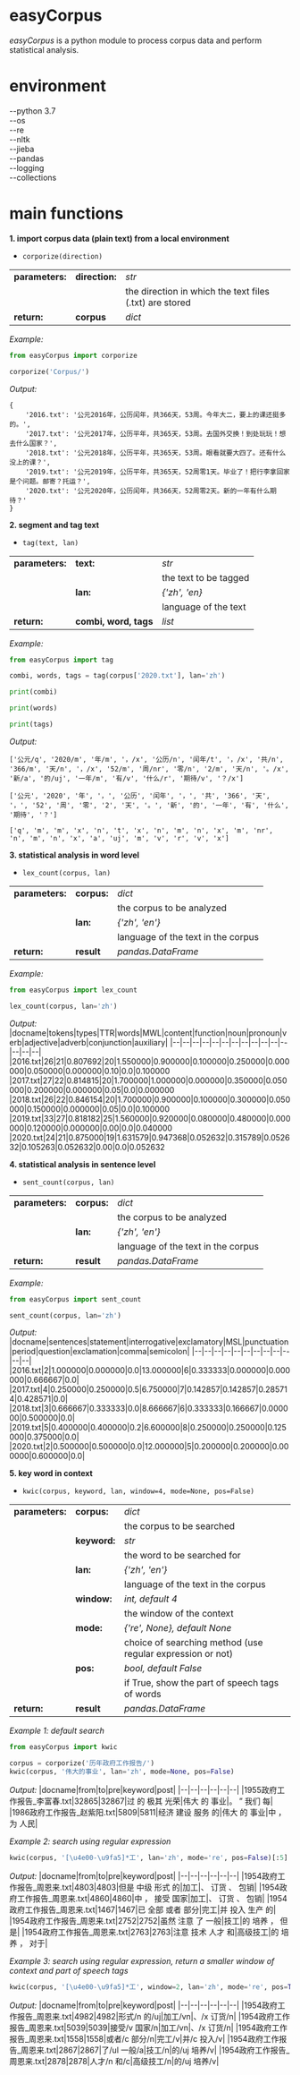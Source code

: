 # easyCorpus

*easyCorpus* is a python module to process corpus data and perform statistical analysis.

# environment
--python 3.7  
--os  
--re  
--nltk  
--jieba  
--pandas  
--logging  
--collections  

# main functions

**1. import corpus data (plain text) from a local environment**

* `corporize(direction)`

|  |  |  |
|----|----|----|
|**parameters:**|**direction:**|*str*|
| | |the direction in which the text files (.txt) are stored|
|**return:**|**corpus**|*dict*|

*Example:*
```python
from easyCorpus import corporize

corporize('Corpus/')
```
*Output:*
```
{
    '2016.txt': '公元2016年，公历闰年，共366天，53周。今年大二，要上的课还挺多的。', 
    '2017.txt': '公元2017年，公历平年，共365天，53周。去国外交换！到处玩玩！想去什么国家？', 
    '2018.txt': '公元2018年，公历平年，共365天，53周。眼看就要大四了。还有什么没上的课？', 
    '2019.txt': '公元2019年，公历平年，共365天，52周零1天。毕业了！把行李拿回家是个问题。邮寄？托运？', 
    '2020.txt': '公元2020年，公历闰年，共366天，52周零2天。新的一年有什么期待？'
}
```

**2. segment and tag text**

* `tag(text, lan)`

|  |  |  |
|----|----|----|
|**parameters:**|**text:**|*str*|
| | |the text to be tagged|
| |**lan:**|*{'zh', 'en}*|
| | |language of the text|
|**return:**|**combi, word, tags**|*list*|

*Example:*
```python
from easyCorpus import tag

combi, words, tags = tag(corpus['2020.txt'], lan='zh')

print(combi)

print(words)

print(tags)
```
*Output:*
```
['公元/q', '2020/m', '年/m', '，/x', '公历/n', '闰年/t', '，/x', '共/n', '366/m', '天/n', '，/x', '52/m', '周/nr', '零/n', '2/m', '天/n', '。/x', '新/a', '的/uj', '一年/m', '有/v', '什么/r', '期待/v', '？/x']

['公元', '2020', '年', '，', '公历', '闰年', '，', '共', '366', '天', '，', '52', '周', '零', '2', '天', '。', '新', '的', '一年', '有', '什么', '期待', '？']

['q', 'm', 'm', 'x', 'n', 't', 'x', 'n', 'm', 'n', 'x', 'm', 'nr', 'n', 'm', 'n', 'x', 'a', 'uj', 'm', 'v', 'r', 'v', 'x']
```

**3. statistical analysis in word level**

* `lex_count(corpus, lan)`

|  |  |  |
|----|----|----|
|**parameters:**|**corpus:**|*dict*|
| | |the corpus to be analyzed|
| |**lan:**|*{'zh', 'en'}*|
| | |language of the text in the corpus|
|**return:**|**result**|*pandas.DataFrame*|

*Example:*
```python
from easyCorpus import lex_count

lex_count(corpus, lan='zh')
```
*Output:*
|docname|tokens|types|TTR|words|MWL|content|function|noun|pronoun|verb|adjective|adverb|conjunction|auxiliary|
|--|--|--|--|--|--|--|--|--|--|--|--|--|--|--|
|2016.txt|26|21|0.807692|20|1.550000|0.900000|0.100000|0.250000|0.000000|0.050000|0.000000|0.10|0.0|0.100000
|2017.txt|27|22|0.814815|20|1.700000|1.000000|0.000000|0.350000|0.050000|0.200000|0.000000|0.05|0.0|0.000000
|2018.txt|26|22|0.846154|20|1.700000|0.900000|0.100000|0.300000|0.050000|0.150000|0.000000|0.05|0.0|0.100000
|2019.txt|33|27|0.818182|25|1.560000|0.920000|0.080000|0.480000|0.000000|0.120000|0.000000|0.00|0.0|0.040000
|2020.txt|24|21|0.875000|19|1.631579|0.947368|0.052632|0.315789|0.052632|0.105263|0.052632|0.00|0.0|0.052632

**4. statistical analysis in sentence level**

* `sent_count(corpus, lan)`

|  |  |  |
|----|----|----|
|**parameters:**|**corpus:**|*dict*|
| | |the corpus to be analyzed|
| |**lan:**|*{'zh', 'en'}*|
| | |language of the text in the corpus|
|**return:**|**result**|*pandas.DataFrame*|

*Example:*
```python
from easyCorpus import sent_count

sent_count(corpus, lan='zh')
```
*Output:*
|docname|sentences|statement|interrogative|exclamatory|MSL|punctuation|period|question|exclamation|comma|semicolon|
|--|--|--|--|--|--|--|--|--|--|--|--|
|2016.txt|2|1.000000|0.000000|0.0|13.000000|6|0.333333|0.000000|0.000000|0.666667|0.0|
|2017.txt|4|0.250000|0.250000|0.5|6.750000|7|0.142857|0.142857|0.285714|0.428571|0.0|
|2018.txt|3|0.666667|0.333333|0.0|8.666667|6|0.333333|0.166667|0.000000|0.500000|0.0|
|2019.txt|5|0.400000|0.400000|0.2|6.600000|8|0.250000|0.250000|0.125000|0.375000|0.0|
|2020.txt|2|0.500000|0.500000|0.0|12.000000|5|0.200000|0.200000|0.000000|0.600000|0.0|

**5. key word in context**

* `kwic(corpus, keyword, lan, window=4, mode=None, pos=False)`

|  |  |  |
|----|----|----|
|**parameters:**|**corpus:**|*dict*|
| | |the corpus to be searched|
| |**keyword:**|*str*|
| | |the word to be searched for|
| |**lan:**|*{'zh', 'en'}*|
| | |language of the text in the corpus|
| |**window:**|*int, default 4*|
| | |the window of the context|
| |**mode:**|*{'re', None}, default None*|
| | |choice of searching method (use regular expression or not)|
| |**pos:**|*bool, default False*|
| | |if True, show the part of speech tags of words|
|**return:**|**result**|*pandas.DataFrame*|

*Example 1: default search*
```python
from easyCorpus import kwic

corpus = corporize('历年政府工作报告/')
kwic(corpus, '伟大的事业', lan='zh', mode=None, pos=False)
```
*Output:*
|docname|from|to|pre|keyword|post|
|--|--|--|--|--|--|
|1955政府工作报告_李富春.txt|32865|32867|过 的 极其 光荣|伟大 的 事业|。 ” 我们 每|
|1986政府工作报告_赵紫阳.txt|5809|5811|经济 建设 服务 的|伟大 的 事业|中 ， 为 人民|

*Example 2: search using regular expression*
```python
kwic(corpus, '[\u4e00-\u9fa5]*工', lan='zh', mode='re', pos=False)[:5]
```
*Output:*
|docname|from|to|pre|keyword|post|
|--|--|--|--|--|--|
|1954政府工作报告_周恩来.txt|4803|4803|但是 中级 形式 的|加工|、 订货 、 包销|
|1954政府工作报告_周恩来.txt|4860|4860|中 ， 接受 国家|加工|、 订货 、 包销|
|1954政府工作报告_周恩来.txt|1467|1467|已 全部 或者 部分|完工|并 投入 生产 的|
|1954政府工作报告_周恩来.txt|2752|2752|虽然 注意 了 一般|技工|的 培养 ， 但是|
|1954政府工作报告_周恩来.txt|2763|2763|注意 技术 人才 和|高级技工|的 培养 ， 对于|

*Example 3: search using regular expression, return a smaller window of context and part of speech tags*
```python
kwic(corpus, '[\u4e00-\u9fa5]*工', window=2, lan='zh', mode='re', pos=True)[:5]
```
*Output:*
|docname|from|to|pre|keyword|post|
|--|--|--|--|--|--|
|1954政府工作报告_周恩来.txt|4982|4982|形式/n 的/uj|加工/vn|、/x 订货/n|
|1954政府工作报告_周恩来.txt|5039|5039|接受/v 国家/n|加工/vn|、/x 订货/n|
|1954政府工作报告_周恩来.txt|1558|1558|或者/c 部分/n|完工/v|并/c 投入/v|
|1954政府工作报告_周恩来.txt|2867|2867|了/ul 一般/a|技工/n|的/uj 培养/v|
|1954政府工作报告_周恩来.txt|2878|2878|人才/n 和/c|高级技工/n|的/uj 培养/v|

